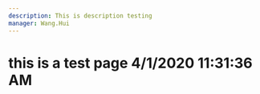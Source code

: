 ```yaml
---
description: This is description testing
manager: Wang.Hui
---
```

# this is a test page 4/1/2020 11:31:36 AM